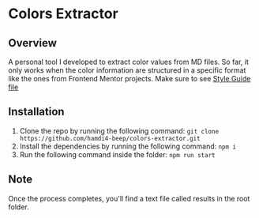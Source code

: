 # Colors Extractor

## Overview

A personal tool I developed to extract color values from MD files. So far, it only works when the color information are structured in a specific format like the ones from Frontend Mentor projects. Make sure to see [Style Guide file](files/style-guide.md)

## Installation

1. Clone the repo by running the following command: ```git clone https://github.com/hamdi4-beep/colors-extractor.git```
2. Install the dependencies by running the following command: ```npm i```
3. Run the following command inside the folder: ```npm run start```

## Note

Once the process completes, you'll find a text file called results in the root folder.
